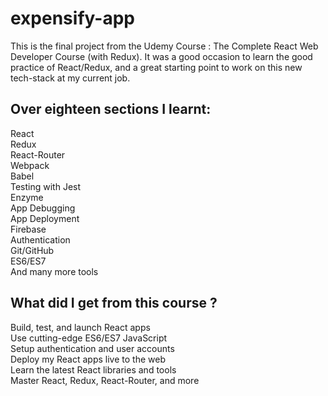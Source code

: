 # expensify-app

This is the final project from the Udemy Course : The Complete React Web Developer Course (with Redux).
It was a good occasion to learn the good practice of React/Redux, and a great starting point to work on this new tech-stack at my current job.

## Over eighteen sections I learnt:

React <br />
Redux <br />
React-Router <br />
Webpack <br />
Babel <br />
Testing with Jest <br />
Enzyme <br />
App Debugging <br />
App Deployment <br />
Firebase <br />
Authentication <br />
Git/GitHub <br />
ES6/ES7 <br />
And many more tools <br />


## What did I get from this course ?

Build, test, and launch React apps <br />
Use cutting-edge ES6/ES7 JavaScript <br />
Setup authentication and user accounts <br />
Deploy my React apps live to the web <br />
Learn the latest React libraries and tools <br />
Master React, Redux, React-Router, and more <br />
